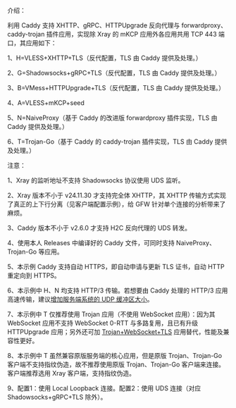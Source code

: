 介绍：

利用 Caddy 支持 XHTTP、gRPC、HTTPUpgrade 反向代理与 forwardproxy、caddy-trojan 插件应用，实现除 Xray 的 mKCP 应用外各应用共用 TCP 443 端口，其应用如下：

1、H=VLESS+XHTTP+TLS（反代配置，TLS 由 Caddy 提供及处理。）

2、G=Shadowsocks+gRPC+TLS（反代配置，TLS 由 Caddy 提供及处理。）

3、B=VMess+HTTPUpgrade+TLS（反代配置，TLS 由 Caddy 提供及处理。）

4、A=VLESS+mKCP+seed

5、N=NaiveProxy（基于 Caddy 的改进版 forwardproxy 插件实现，TLS 由 Caddy 提供及处理。）

6、T=Trojan-Go（基于 Caddy 的 caddy-trojan 插件实现，TLS 由 Caddy 提供及处理。）

注意：

1、Xray 的监听地址不支持 Shadowsocks 协议使用 UDS 监听。

2、Xray 版本不小于 v24.11.30 才支持完全体 XHTTP，其 XHTTP 传输方式实现了真正的上下行分离（见客户端配置示例），给 GFW 针对单个连接的分析带来了麻烦。

3、Caddy 版本不小于 v2.6.0 才支持 H2C 反向代理的 UDS 转发。

4、使用本人 Releases 中编译好的 Caddy 文件，可同时支持 NaiveProxy、Trojan-Go 等应用。

5、本示例 Caddy 支持自动 HTTPS，即自动申请与更新 TLS 证书，自动 HTTP 重定向到 HTTPS。

6、本示例中 H、N 均支持 HTTP/3 传输。若想要由 Caddy 处理的 HTTP/3 应用高速传输，建议[增加服务端系统的 UDP 缓冲区大小](https://github.com/quic-go/quic-go/wiki/UDP-Buffer-Sizes)。

7、本示例中 T 仅推荐使用 Trojan 应用（不使用 WebSocket 应用）：因为其 WebSocket 应用不支持 WebSocket 0-RTT 与多路复用，且已有升级 HTTPUpgrade 应用；另外还可加 [Trojan+WebSocket+TLS](https://github.com/lxhao61/integrated-examples/tree/main/V2Ray(Trojan%2BWebSocket)%2BNginx%5CCaddy) 应用替代，性能及兼容性更好。

8、本示例中 T 虽然兼容原版服务端的核心应用，但是原版 Trojan、Trojan-Go 客户端不支持指纹伪造，故不推荐使用原版 Trojan、Trojan-Go 客户端来连接。客户端推荐选用 Xray 客户端，支持指纹伪造。

9、配置1：使用 Local Loopback 连接。配置2：使用 UDS 连接（对应 Shadowsocks+gRPC+TLS 除外）。

